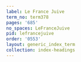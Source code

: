 ```yaml
---
label: Le France Juive
term_no: term378
pages: '685'
no_spaces: LeFranceJuive
pid: lefrancejuive
order: '0553'
layout: generic_index_term
collection: index-headings
---
```

